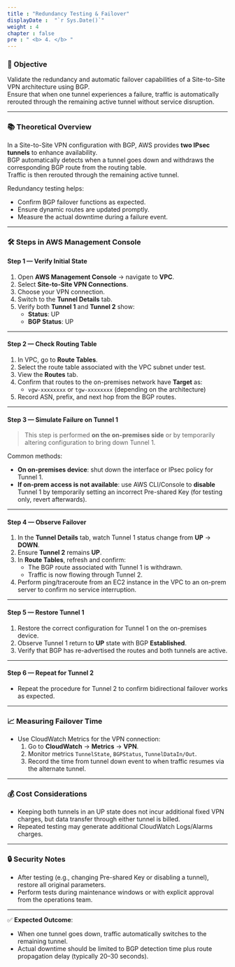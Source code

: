 ```yaml
---
title : "Redundancy Testing & Failover"
displayDate :  "`r Sys.Date()`"
weight : 4
chapter : false
pre : " <b> 4. </b> "
---
```


### 🎯 Objective
Validate the redundancy and automatic failover capabilities of a Site-to-Site VPN architecture using BGP.  
Ensure that when one tunnel experiences a failure, traffic is automatically rerouted through the remaining active tunnel without service disruption.

---

### 📚 Theoretical Overview
In a Site-to-Site VPN configuration with BGP, AWS provides **two IPsec tunnels** to enhance availability.  
BGP automatically detects when a tunnel goes down and withdraws the corresponding BGP route from the routing table.  
Traffic is then rerouted through the remaining active tunnel.

Redundancy testing helps:
- Confirm BGP failover functions as expected.
- Ensure dynamic routes are updated promptly.
- Measure the actual downtime during a failure event.

---

### 🛠 Steps in AWS Management Console

#### **Step 1 — Verify Initial State**
1. Open **AWS Management Console** → navigate to **VPC**.
2. Select **Site-to-Site VPN Connections**.
3. Choose your VPN connection.
4. Switch to the **Tunnel Details** tab.
5. Verify both **Tunnel 1** and **Tunnel 2** show:
   - **Status**: UP
   - **BGP Status**: UP

---

#### **Step 2 — Check Routing Table**
1. In VPC, go to **Route Tables**.
2. Select the route table associated with the VPC subnet under test.
3. View the **Routes** tab.
4. Confirm that routes to the on-premises network have **Target** as:
   - `vgw-xxxxxxxx` or `tgw-xxxxxxxx` (depending on the architecture)
5. Record ASN, prefix, and next hop from the BGP routes.

---

#### **Step 3 — Simulate Failure on Tunnel 1**
> This step is performed **on the on-premises side** or by temporarily altering configuration to bring down Tunnel 1.

Common methods:
- **On on-premises device**: shut down the interface or IPsec policy for Tunnel 1.
- **If on-prem access is not available**: use AWS CLI/Console to **disable** Tunnel 1 by temporarily setting an incorrect Pre-shared Key (for testing only, revert afterwards).

---

#### **Step 4 — Observe Failover**
1. In the **Tunnel Details** tab, watch Tunnel 1 status change from **UP** → **DOWN**.
2. Ensure **Tunnel 2** remains **UP**.
3. In **Route Tables**, refresh and confirm:
   - The BGP route associated with Tunnel 1 is withdrawn.
   - Traffic is now flowing through Tunnel 2.
4. Perform ping/traceroute from an EC2 instance in the VPC to an on-prem server to confirm no service interruption.

---

#### **Step 5 — Restore Tunnel 1**
1. Restore the correct configuration for Tunnel 1 on the on-premises device.
2. Observe Tunnel 1 return to **UP** state with BGP **Established**.
3. Verify that BGP has re-advertised the routes and both tunnels are active.

---

#### **Step 6 — Repeat for Tunnel 2**
- Repeat the procedure for Tunnel 2 to confirm bidirectional failover works as expected.

---

### 📈 Measuring Failover Time
- Use CloudWatch Metrics for the VPN connection:
  1. Go to **CloudWatch** → **Metrics** → **VPN**.
  2. Monitor metrics `TunnelState`, `BGPStatus`, `TunnelDataIn/Out`.
  3. Record the time from tunnel down event to when traffic resumes via the alternate tunnel.

---

### 💰 Cost Considerations
- Keeping both tunnels in an UP state does not incur additional fixed VPN charges, but data transfer through either tunnel is billed.
- Repeated testing may generate additional CloudWatch Logs/Alarms charges.

---

### 🔒 Security Notes
- After testing (e.g., changing Pre-shared Key or disabling a tunnel), restore all original parameters.
- Perform tests during maintenance windows or with explicit approval from the operations team.

---

✅ **Expected Outcome**:
- When one tunnel goes down, traffic automatically switches to the remaining tunnel.
- Actual downtime should be limited to BGP detection time plus route propagation delay (typically 20–30 seconds).
